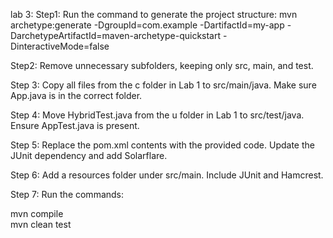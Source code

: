 lab 3:
Step1:
Run the command to generate the project structure:
mvn archetype:generate -DgroupId=com.example -DartifactId=my-app -DarchetypeArtifactId=maven-archetype-quickstart -DinteractiveMode=false


Step2:
Remove unnecessary subfolders, keeping only src, main, and test.

Step 3:
Copy all files from the c folder in Lab 1 to src/main/java. Make sure App.java is in the correct folder.

Step 4:
Move HybridTest.java from the u folder in Lab 1 to src/test/java. Ensure AppTest.java is present.

Step 5:
Replace the pom.xml contents with the provided code. Update the JUnit dependency and add Solarflare.

Step 6:
Add a resources folder under src/main. Include JUnit and Hamcrest.

Step 7:
Run the commands:

mvn compile  
mvn clean test
